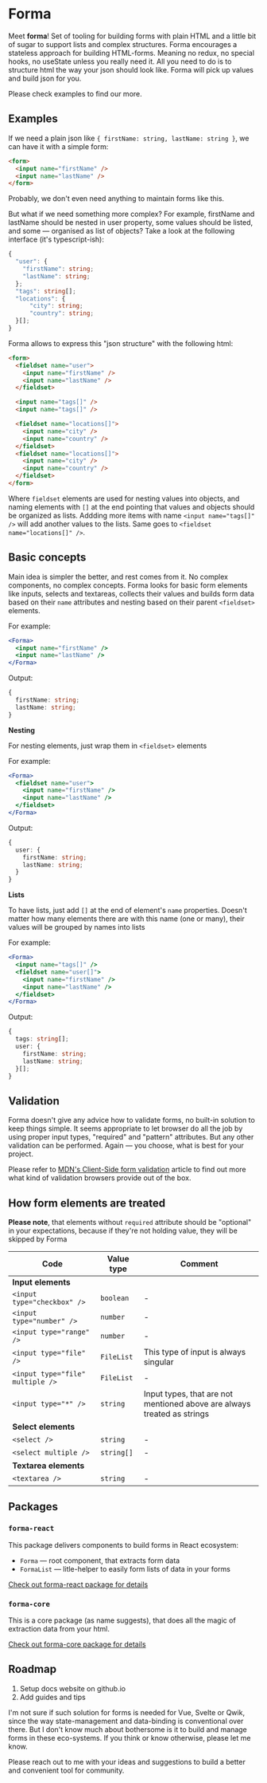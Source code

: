 # Forma

Meet **forma**! Set of tooling for building forms with plain HTML and a little bit of sugar to support lists and complex structures.
Forma encourages a stateless approach for building HTML-forms. Meaning no redux, no special hooks, no useState unless you really need it. All you need to do is to structure html the way your json should look like. Forma will pick up values and build json for you.

Please check examples to find our more.

## Examples

If we need a plain json like `{ firstName: string, lastName: string }`, we can have it with a simple form:

```html
<form>
  <input name="firstName" />
  <input name="lastName" />
</form>
```

Probably, we don't even need anything to maintain forms like this.

But what if we need something more complex? For example, firstName and lastName should be nested in user property, some values should be listed, and some — organised as list of objects? Take a look at the following interface (it's typescript-ish):

```typescript
{
  "user": {
    "firstName": string;
    "lastName": string;
  };
  "tags": string[];
  "locations": {
      "city": string;
      "country": string;
  }[];
}
```

Forma allows to express this "json structure" with the following html:

```html
<form>
  <fieldset name="user">
    <input name="firstName" />
    <input name="lastName" />
  </fieldset>

  <input name="tags[]" />
  <input name="tags[]" />

  <fieldset name="locations[]">
    <input name="city" />
    <input name="country" />
  </fieldset>
  <fieldset name="locations[]">
    <input name="city" />
    <input name="country" />
  </fieldset>
</form>
```

Where `fieldset` elements are used for nesting values into objects, and naming elements with `[]` at the end pointing that values and objects should be organized as lists.
Addding more items with name `<input name="tags[]" />` will add another values to the lists. Same goes to `<fieldset name="locations[]" />`.

## Basic concepts

Main idea is simpler the better, and rest comes from it.
No complex components, no complex concepts.
Forma looks for basic form elements like inputs, selects and textareas, collects their values and builds form data based on their `name` attributes and nesting based on their parent `<fieldset>` elements.

For example:

```jsx
<Forma>
  <input name="firstName" />
  <input name="lastName" />
</Forma>
```

Output:

```ts
{
  firstName: string;
  lastName: string;
}
```

**Nesting**

For nesting elements, just wrap them in `<fieldset>` elements

For example:

```jsx
<Forma>
  <fieldset name="user">
    <input name="firstName" />
    <input name="lastName" />
  </fieldset>
</Forma>
```

Output:

```ts
{
  user: {
    firstName: string;
    lastName: string;
  }
}
```

**Lists**

To have lists, just add `[]` at the end of element's `name` properties.
Doesn't matter how many elements there are with this name (one or many), their values will be grouped by names into lists

For example:

```jsx
<Forma>
  <input name="tags[]" />
  <fieldset name="user[]">
    <input name="firstName" />
    <input name="lastName" />
  </fieldset>
</Forma>
```

Output:

```ts
{
  tags: string[];
  user: {
    firstName: string;
    lastName: string;
  }[];
}
```

## Validation

Forma doesn't give any advice how to validate forms, no built-in solution to keep things simple.
It seems appropriate to let browser do all the job by using proper input types, "required" and "pattern" attributes.
But any other validation can be performed.
Again — you choose, what is best for your project.

Please refer to [MDN's Client-Side form validation](https://developer.mozilla.org/en-US/docs/Learn/Forms/Form_validation) article to find out more what kind of validation browsers provide out of the box.

## How form elements are treated

**Please note**, that elements without `required` attribute should be "optional" in your expectations, because if they're not holding value, they will be skipped by Forma

| Code                             | Value type | Comment                                                                 |
| -------------------------------- | ---------- | ----------------------------------------------------------------------- |
| **Input elements**               |            |                                                                         |
| `<input type="checkbox" />`      | `boolean`  | -                                                                       |
| `<input type="number" />`        | `number`   | -                                                                       |
| `<input type="range" />`         | `number`   | -                                                                       |
| `<input type="file" />`          | `FileList` | This type of input is always singular                                   |
| `<input type="file" multiple />` | `FileList` | -                                                                       |
| `<input type="*" />`             | `string`   | Input types, that are not mentioned above are always treated as strings |
| **Select elements**              |            |                                                                         |
| `<select />`                     | `string`   | -                                                                       |
| `<select multiple />`            | `string[]` | -                                                                       |
| **Textarea elements**            |            |                                                                         |
| `<textarea />`                   | `string`   | -                                                                       |

## Packages

### `forma-react`

This package delivers components to build forms in React ecosystem:

- `Forma` — root component, that extracts form data
- `FormaList` — litle-helper to easily form lists of data in your forms

[Check out forma-react package for details](./packages/forma-react/)

### `forma-core`

This is a core package (as name suggests), that does all the magic of extraction data from your html.

[Check out forma-core package for details](./packages/forma-core/)

## Roadmap

1. Setup docs website on github.io
2. Add guides and tips

I'm not sure if such solution for forms is needed for Vue, Svelte or Qwik, since the way state-management and data-binding is conventional over there.
But I don't know much about bothersome is it to build and manage forms in these eco-systems.
If you think or know otherwise, please let me know.

Please reach out to me with your ideas and suggestions to build a better and convenient tool for community.
